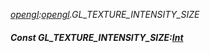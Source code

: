 _[opengl](../../modules/opengl/opengl-module.md):[opengl](../../modules/opengl/opengl-module.md).GL\_TEXTURE\_INTENSITY\_SIZE_
##### Const GL\_TEXTURE\_INTENSITY\_SIZE:[Int](../../modules/wonkey/wonkey-types-int.md)

